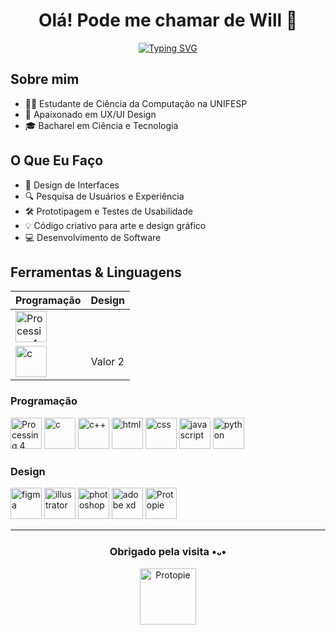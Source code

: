 <p align="center">
    <h1 align="center"><strong>Olá! Pode me chamar de Will 👋</strong></h1>
</p>

<p align="center">
<a href="https://git.io/typing-svg"><img src="https://readme-typing-svg.herokuapp.com?font=Poppins&weight=600&pause=1000&color=4593F8&center=true&vCenter=true&repeat=false&random=false&width=435&lines=Vamos+construir+algo+juntos!%3F" alt="Typing SVG" /></a>
</p>

## Sobre mim

- 👨‍💻 Estudante de Ciência da Computação na UNIFESP  
- 🌟 Apaixonado em UX/UI Design  
- 🎓 Bacharel em Ciência e Tecnologia

## O Que Eu Faço

- 🎨 Design de Interfaces  
- 🔍 Pesquisa de Usuários e Experiência  
- 🛠️ Prototipagem e Testes de Usabilidade
- 💡 Código criativo para arte e design gráfico
- 💻 Desenvolvimento de Software  


## Ferramentas & Linguagens 

| Programação | Design |
|----------|----------|
| <a target="_blank" rel="noreferrer"> <img src="https://blogger.googleusercontent.com/img/a/AVvXsEjTL83D-iZseZTeWeyJcOoBqoYvVOqULWE-Es-ph5IvGIBEI36XnwAkfv8fbtuzM9pKDXOkzmSUfLLZZ2X8nZF7Qq7eTGYYYaG1Q8jr0AgT8X8HpbxayIZnQ75sPMYf-d5WOG_aTyaqsjv7AyEd_SLGX5qIlXpnGmGGP93A6tdnydercOyMfibmb0FXrug" alt="Processing 4" width="50" height="50"/> </a> 
<a target="_blank" rel="noreferrer"> <img src="https://blogger.googleusercontent.com/img/a/AVvXsEhJ9G-85JGA7LLJcb-pZ6FPr1FMa1ZJxjR_v2Un7JIik1jR1BemWJMTrgKopU8Bz_B2RbM9VAjnfh62LSnq9WN3Qro9gpsxcVyTC1QsjCt7v7nJdnKue6X7W35uFBY_yFzStHdgn8MOq550U0nJQHMTOeqrIwjvEP4zt0l2L2-4hUxINn1UQ6RNn9skNWA" alt="c" width="50" height="50"/> </a>   | Valor 2  |

### Programação

<a target="_blank" rel="noreferrer"> <img src="https://blogger.googleusercontent.com/img/a/AVvXsEjTL83D-iZseZTeWeyJcOoBqoYvVOqULWE-Es-ph5IvGIBEI36XnwAkfv8fbtuzM9pKDXOkzmSUfLLZZ2X8nZF7Qq7eTGYYYaG1Q8jr0AgT8X8HpbxayIZnQ75sPMYf-d5WOG_aTyaqsjv7AyEd_SLGX5qIlXpnGmGGP93A6tdnydercOyMfibmb0FXrug" alt="Processing 4" width="50" height="50"/> </a> 
<a target="_blank" rel="noreferrer"> <img src="https://blogger.googleusercontent.com/img/a/AVvXsEhJ9G-85JGA7LLJcb-pZ6FPr1FMa1ZJxjR_v2Un7JIik1jR1BemWJMTrgKopU8Bz_B2RbM9VAjnfh62LSnq9WN3Qro9gpsxcVyTC1QsjCt7v7nJdnKue6X7W35uFBY_yFzStHdgn8MOq550U0nJQHMTOeqrIwjvEP4zt0l2L2-4hUxINn1UQ6RNn9skNWA" alt="c" width="50" height="50"/> </a> 
<a target="_blank" rel="noreferrer"> <img src="https://blogger.googleusercontent.com/img/a/AVvXsEgI8z1Fs9fdaZL07d0JVMrMLEmfo5vqKbqQUzNel6YehSl7LvDJVLka1nThc0lI61HQNY2Cazg_008mRih7QmJxxQBnNELI8c8i3Cjh5eFBup0b7_rGWHA2z65pSF6yUmuoxcfNaV5PBvQ9F8ZUF3_H8Ia_41knvuSeHk1AVqpgMd9v8ZkZb_LAkn2n3Co" alt="c++" width="50" height="50"/> </a> 
<a target="_blank" rel="noreferrer"> <img src="https://blogger.googleusercontent.com/img/a/AVvXsEgNCGoUSZmjLRW1ZW-lO--scH2IA2lYuTWnXhgGcoHFSk9TJs8p_bohsr7cBUjxVEL6fo-THCdkveoIU4ijag57yfDnkYPoWBiQXsqD0yhKS_hWQE2flERrpyQozOfbcOH7ajdh2rQE0poi1sBH8xpMeBxl1zBD31PGTxqIvkvt7fpYf8yLPpo7sFOWLxA" alt="html" width="50" height="50"/> </a> 
<a target="_blank" rel="noreferrer"> <img src="https://blogger.googleusercontent.com/img/a/AVvXsEiXN00LibXg-xFcl-o4XWIagb_ljaj74vnPqi9-12DSGm4mg6APaH13unrmS_NjdUxDkp_fqleIctzX3G06jM6u1nmZOwDzRsohdfqagmCFuyHrMK6kWm5DEg2LHgRgkQyr0yJ0QwYaK_t99Wk3P34XbpJ-AJavI-db99zaYW2TcFHVhkJCA8CzvXxjkBc" alt="css" width="50" height="50"/> </a> 
<a target="_blank" rel="noreferrer"> <img src="https://blogger.googleusercontent.com/img/a/AVvXsEjbjPa-8zv7rBxQ9NFyIzvw9jWBmsS0Jtjx2hvPxjA0G98K3hnDYoIjkT6E_F3KlKEvmG3BhN-VnHfyYi4zkGzh9GnVguWs-f9DvrbdMdaww1c469O8YndorQsdAloilXu70u_UlRfWB9ncC6atSPb5yd-Kxaz9Bnb1GrkzBEjWY13rlUHC3L0oKEKxRe8" alt="javascript" width="50" height="50"/> </a> 
<a target="_blank" rel="noreferrer"> <img src="https://blogger.googleusercontent.com/img/a/AVvXsEgaw3YQ84Trh5mnSTGB_uyzt4uZHDGBJG59pXCdnWCBHdS9L2yVJ4dgBNSO_9cokE2updrqpab3vMSX55qYYdbmK-R8SepNXZKV7tANKw6vg5T6Kb3m3wr3W3-CPGrKOD2JsrNZ7C28jMCaVr4VylKBlFA-ljbyk_tOokXvtA_J7V7PYlqB0Lig0afge-c" alt="python" width="50" height="50"/> </a> 

### Design
<a target="_blank" rel="noreferrer"> <img src="https://blogger.googleusercontent.com/img/a/AVvXsEhvsXW4BgjGLPrBOfIcl2q5zD2E167nXL9GZKdCX5iyNAaOLZ7CNVHgely6eDq1s9JLRVGgbBSIG2gpLkxBWx8qEZMGAwCYeuh3uexkH65XbkJ3dcMoGtZRJ9T3lK4CTUT8Yen_P4te7VfWBHVET6w2NAOG4ag9wdHKhIUYcUMTqB_mIPTilYKfzoN2O88" alt="figma" width="50" height="50"/> </a> 
<a target="_blank" rel="noreferrer"> <img src="https://blogger.googleusercontent.com/img/a/AVvXsEhJ99CVVom5boXaorqE-UQbtrCkou9bZP6FPvAWJcRqBxCs-rQCetVNmowo3d-8zRLaOmcVQ0KRIx1w0AWKV6hfp53xbEEk6OLlGiDerMg9MMBCFGhuuNClCCDUjojGpg8s0SCa-0AZPA7JjsfA-co6NgunJ5EPeq_Hy5fQyitWExH2zRP4uV4t_fXuSzo" alt="illustrator" width="50" height="50"/> </a> 
<a target="_blank" rel="noreferrer"> <img src="https://blogger.googleusercontent.com/img/a/AVvXsEir_HQV_y85_pN4pKoZj77y_vXbvh5N5e4L4lLIBObHeJuzNA93M4DwkryNaZ5RdM5uc0IM9KaVof2hqr9i5ZPg70HGGxRn5uJKf8umDCf13jlU--tDfidKMuGYi2ZubVfIJWL1QOBAB6ersCwfQVzSVvD7Jy2Dtvkh07LiwVEtbT3LhmQR6_q_0YKs8KE" alt="photoshop" width="50" height="50"/> </a> 
<a target="_blank" rel="noreferrer"> <img src="https://blogger.googleusercontent.com/img/a/AVvXsEjwL0uMpIaeeBhArUchxGquiD247ikJKIFB4O6s9a8IlWsr3l3T_TbZknNmUB5J0yi_Znn-JAQMyJ5LUcReB7YryBjXXIHkfyUqNat6FvvmW_QBDT0AC1kQTNI5cvuGEiCnc1ZY5fGaj3bTkr7Dra4vHbnFRQjIT7IrGy8ed29jvHVblx36zRp7qFRVzy4" alt="adobe xd" width="50" height="50"/> </a> 
<a target="_blank" rel="noreferrer"> <img src="https://blogger.googleusercontent.com/img/a/AVvXsEgr67M7saf2IIerP0hISFoXMRlEtfX91-4AxitF3Yhna24lxzBI3Q2hqjr2RvIew6gvfbzOUhS-MOvUEwqlCTa7EPW7NTU5AdndaWkJy7IGPUmzLmTqQuI_OJxrii_-2VB62FhvgrKR1Xj0hc7aPvxAIzE4ZAO1ejBO7nRR7A4GZ7rHdj03OU49Nvd3Bgg" alt="Protopie" width="50" height="50"/> </a> 

--- 

<p align="center">
<h3 align="center">Obrigado pela visita •᎑•</h3>
</p>

<p align="center">
<a target="_blank" rel="noreferrer"> <img src="https://blogger.googleusercontent.com/img/b/R29vZ2xl/AVvXsEhpWoT47fxCRzqCb7VB8sd6FIasyeWlTfryYLTmfbH5aKXYTno7ifNmo44WELbW8inkTYYR3uNKwNFIwCXGHIvBKzszxpnft9SGosqgaqaRnyctwivTr3KBJ6Jumjwz21eeanJvKDdCI3ITBZrUZk0zFwoK6JmncYfYEcEuP9tfijXGTAAcB8kleVdyjto/s1600/cat.gif" alt="Protopie" width="90" height="90"/> </a> 
</p>
